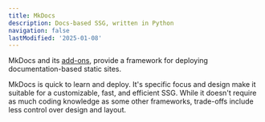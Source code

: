 ```yaml
---
title: MkDocs
description: Docs-based SSG, written in Python
navigation: false
lastModified: '2025-01-08'
---
```


MkDocs and its [add-ons](../mkdocs/add-ons), provide a framework for deploying documentation-based static sites.

MkDocs is quick to learn and deploy.  It's specific focus and design make it suitable for a customizable, fast, and efficient SSG.  While it doesn't require as much coding knowledge as some other frameworks, trade-offs include less control over design and layout.
